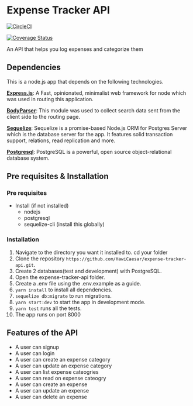 # Expense Tracker API

[![CircleCI](https://circleci.com/gh/HawiCaesar/expense-tracker-api/tree/master.svg?style=svg)](https://circleci.com/gh/HawiCaesar/expense-tracker-api/tree/master)

[![Coverage Status](https://coveralls.io/repos/github/HawiCaesar/expense-tracker-api/badge.svg?branch=master)](https://coveralls.io/github/HawiCaesar/expense-tracker-api?branch=master)

An API that helps you log expenses and categorize them

## Dependencies

This is a node.js app that depends on the following technologies.

[**Express.js**](https://expressjs.com/): A Fast, opinionated, minimalist web framework for node which was used in routing this application.

[**BodyParser**](https://github.com/expressjs/body-parser): This module was used to collect search data sent from the client side to the routing page.

[**Sequelize**](https://www.sequelizejs.com): Sequelize is a promise-based Node.js ORM for Postgres Server which is the database server for the app. It features solid transaction support, relations, read replication and more.

[**Postgresql**](https://www.postgresql.org/): PostgreSQL is a powerful, open source object-relational database system.

## Pre requisites & Installation

### Pre requisites

- Install (if not installed)
  - nodejs
  - postgresql
  - sequelize-cli (install this globally)

### Installation

1. Navigate to the directory you want it installed to. cd your folder
2. Clone the repository `https://github.com/HawiCaesar/expense-tracker-api.git`.
3. Create 2 databases(test and development) with PostgreSQL.
4. Open the expense-tracker-api folder.
5. Create a .env file using the .env.example as a guide.
6. `yarn install` to install all dependencies.
7. `sequelize db:migrate` to run migrations.
8. `yarn start:dev` to start the app in development mode.
9. `yarn test` runs all the tests.
10. The app runs on port 8000

## Features of the API

- A user can signup
- A user can login
- A user can create an expense category
- A user can update an expense category
- A user can list expense cateogries
- A user can read on expense cateogry
- A user can create an expense
- A user can update an expense
- A user can delete an expense
